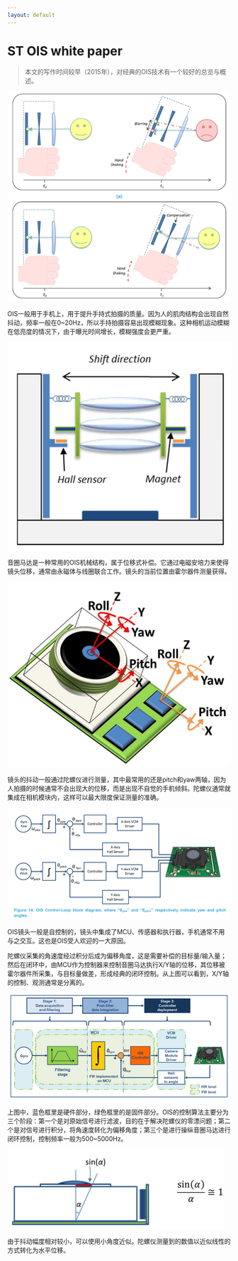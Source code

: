 ```yaml
---
layout: default
---
```


# ST OIS white paper

> 本文的写作时间较早（2015年），对经典的OIS技术有一个较好的总览与概述。

![](./_assets/ois-demo.png)

OIS一般用于手机上，用于提升手持式拍摄的质量。因为人的肌肉结构会出现自然抖动，频率一般在0~20Hz，所以手持拍摄容易出现模糊现象。这种相机运动模糊在低亮度的情况下，由于曝光时间增长，模糊强度会更严重。

![](./_assets/hall-sensor.png)

音圈马达是一种常用的OIS机械结构，属于位移式补偿。它通过电磁安培力来使得镜头位移，通常由永磁体与线圈联合工作。镜头的当前位置由霍尔器件测量获得。

![](./_assets/ois-sensor.png)

镜头的抖动一般通过陀螺仪进行测量，其中最常用的还是pitch和yaw两轴，因为人拍摄的时候通常不会出现大的位移，而是出现不自觉的手机倾斜。陀螺仪通常就集成在相机模块内，这样可以最大限度保证测量的准确。

![](./_assets/ois-control.png)

OIS镜头一般是自控制的，镜头中集成了MCU、传感器和执行器，手机通常不用与之交互。这也是OIS受人欢迎的一大原因。

陀螺仪采集的角速度经过积分后成为偏移角度，这是需要补偿的目标量/输入量；然后在闭环中，由MCU作为控制器来控制音圈马达执行X/Y轴的位移，其位移被霍尔器件所采集，与目标量做差，形成经典的闭环控制。从上图可以看到，X/Y轴的控制、观测通常是分离的。

![](./_assets/ois-control2.png)

上图中，蓝色框里是硬件部分，绿色框里的是固件部分。OIS的控制算法主要分为三个阶段：第一个是对原始信号进行滤波，目的在于解决陀螺仪的零漂问题；第二个是对信号进行积分，将角速度转化为偏移角度；第三个是进行操纵音圈马达进行闭环控制，控制频率一般为500~5000Hz。

![](./_assets/rotate-to-linear.png)

由于抖动幅度相对较小，可以使用小角度近似。陀螺仪测量到的数值以近似线性的方式转化为水平位移。
